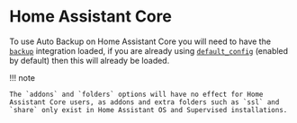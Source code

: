 # Home Assistant Core

To use Auto Backup on Home Assistant Core you will need to have the [`backup`](https://www.home-assistant.io/integrations/backup) integration loaded, if you are already using [`default_config`](https://www.home-assistant.io/integrations/default_config) (enabled by default) then this will already be loaded.

!!! note

    The `addons` and `folders` options will have no effect for Home Assistant Core users, as addons and extra folders such as `ssl` and `share` only exist in Home Assistant OS and Supervised installations.
